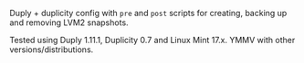 Duply + duplicity config with `pre` and `post` scripts for creating, backing up and removing LVM2 snapshots.

Tested using Duply 1.11.1, Duplicity 0.7 and Linux Mint 17.x.  YMMV with other versions/distributions.
